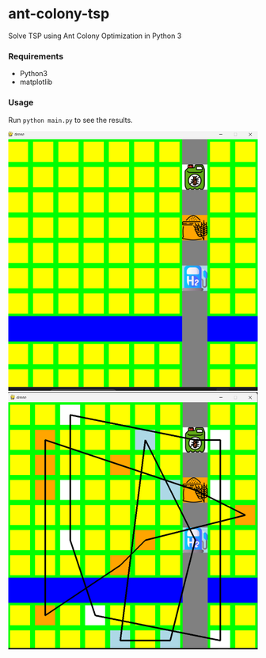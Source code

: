 # ant-colony-tsp
Solve TSP using Ant Colony Optimization in Python 3

### Requirements
* Python3
* matplotlib

### Usage
Run `python main.py` to see the results.

![Image 1](path1.png)
![Image 2](path2.png)

